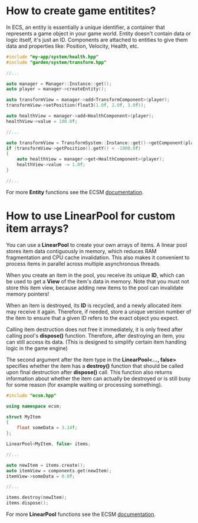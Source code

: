 # How to create game entitites?

In ECS, an entity is essentially a unique identifier, a container that represents a game object 
in your game world. Entity doesn't contain data or logic itself, it's just an ID. Components 
are attached to entities to give them data and properties like: Position, Velocity, Health, etc.

```cpp
#include "my-app/system/health.hpp"
#include "garden/system/transform.hpp"

//...

auto manager = Manager::Instance::get();
auto player = manager->createEntity();

auto transformView = manager->add<TransformComponent>(player);
transformView->setPosition(float3(1.0f, 2.0f, 3.0f));

auto healthView = manager->add<HealthComponent>(player);
healthView->value = 100.0f;

//...

auto transformView = TransformSystem::Instance::get()->getComponent(player);
if (transformView->getPosition().getY() < -1000.0f)
{
	auto healthView = manager->get<HealthComponent>(player);
	healthView->value -= 1.0f;
}

//...
```

For more **Entity** functions see the ECSM [documentation](https://cfnptr.github.io/ecsm/classecsm_1_1Entity.html).



# How to use LinearPool for custom item arrays?

You can use a **LinearPool** to create your own arrays of items. A linear pool stores item data 
contiguously in memory, which reduces RAM fragmentation and CPU cache invalidation. This also 
makes it convenient to process items in parallel across multiple asynchronous threads.

When you create an item in the pool, you receive its unique **ID**, which can be used to get a 
**View** of the item's data in memory. Note that you must not store this item view, because 
adding new items to the pool can invalidate memory pointers!

When an item is destroyed, its **ID** is recycled, and a newly allocated item may receive it again. 
Therefore, if needed, store a unique version number of the item to ensure that a given ID refers 
to the exact object you expect.

Calling item destruction does not free it immediately, it is only freed after calling pool's 
**dispose()** function. Therefore, after destroying an item, you can still access its data. 
(This is designed to simplify certain item handling logic in the game engine)

The second argument after the item type in the **LinearPool<..., false>** specifies whether the 
item has a **destroy()** function that should be called upon final destruction after **dispose()** call. 
This function also returns information about whether the item can actually be destroyed or is still busy 
for some reason (for example waiting or processing something).

```cpp
#include "ecsm.hpp"

using namespace ecsm;

struct MyItem
{
	float someData = 3.14f;
};

LinearPool<MyItem, false> items;

//...

auto newItem = items.create();
auto itemView = components.get(newItem);
itemView->someData = 0.0f;

//...

items.destroy(newItem);
items.dispose();
```

For more **LinearPool** functions see the ECSM [documentation](https://cfnptr.github.io/ecsm/classecsm_1_1LinearPool.html).